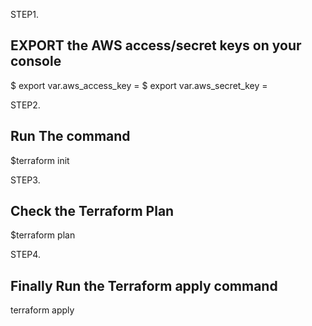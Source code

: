 STEP1. 
## EXPORT the AWS access/secret keys on your console
$ export var.aws_access_key = 
$ export var.aws_secret_key = 

STEP2. 
## Run The command
$terraform init

STEP3. 
## Check the Terraform Plan
$terraform plan

STEP4.
## Finally Run the Terraform apply command
terraform apply
